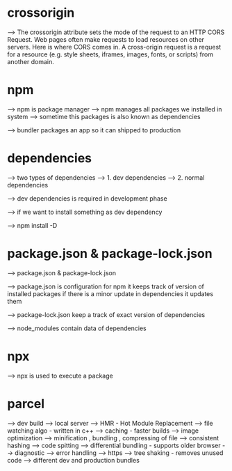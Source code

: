 # crossorigin

--> The crossorigin attribute sets the mode of the request to an HTTP CORS Request. Web pages often make requests to load resources on other servers. Here is where CORS comes in. A cross-origin request is a request for a resource (e.g. style sheets, iframes, images, fonts, or scripts) from another domain.

# npm

--> npm is package manager
--> npm manages all packages we installed in system
--> sometime this packages is also known as dependencies

--> bundler packages an app so it can shipped to production

# dependencies

--> two types of dependencies
--> 1. dev dependencies
--> 2. normal dependencies

--> dev dependencies is required in development phase

--> if we want to install something as dev dependency

--> npm install -D

# package.json & package-lock.json

--> package.json & package-lock.json

--> package.json is configuration for npm it keeps track of version of installed packages if there is a minor update in dependencies it updates them

--> package-lock.json keep a track of exact version of dependencies

--> node_modules contain data of dependencies

# npx

--> npx is used to execute a package

# parcel

--> dev build
--> local server
--> HMR - Hot Module Replacement
--> file watching algo - written in c++
--> caching - faster builds
--> image optimization
--> minification , bundling , compressing of file
--> consistent hashing
--> code spitting
--> differential bundling - supports older browser
--> diagnostic
--> error handling
--> https
--> tree shaking - removes unused code
--> different dev and production bundles
